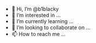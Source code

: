 - 👋 Hi, I’m @b1blacky
- 👀 I’m interested in ...
- 🌱 I’m currently learning ...
- 💞️ I’m looking to collaborate on ...
- 📫 How to reach me ...

<!---
b1blacky/b1blacky is a ✨ special ✨ repository because its `README.md` (this file) appears on your GitHub profile.
You can click the Preview link to take a look at your changes.
--->
